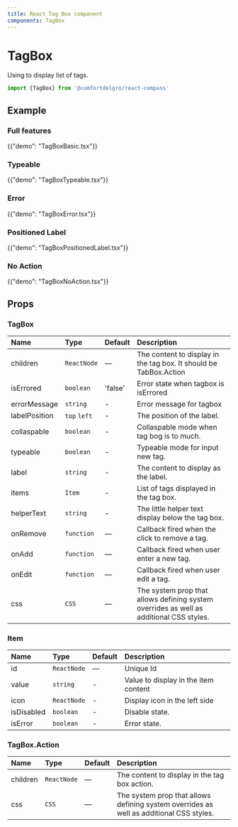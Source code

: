 ```yaml
---
title: React Tag Box component
components: TagBox
---
```


# TagBox

<p class="description">Using to display list of tags.</p>


```jsx
import {TagBox} from '@comfortdelgro/react-compass'
```

## Example

### Full features

{{"demo": "TagBoxBasic.tsx"}}

### Typeable

{{"demo": "TagBoxTypeable.tsx"}}

### Error

{{"demo": "TagBoxError.tsx"}}

### Positioned Label

{{"demo": "TagBoxPositionedLabel.tsx"}}

### No Action

{{"demo": "TagBoxNoAction.tsx"}}

## Props

### TagBox

| Name          | Type         | Default | Description                                                                             |
| :------------ | :----------- | :------ | :-------------------------------------------------------------------------------------- |
| children      | `ReactNode`  | —       | The content to display in the tag box. It should be TabBox.Action                       |
| isErrored     | `boolean`    | 'false' | Error state when tagbox is isErrored                                                    |
| errorMessage  | `string`     | -       | Error message for tagbox                                                                |
| labelPosition | `top` `left` | -       | The position of the label.                                                              |
| collaspable   | `boolean`    | -       | Collaspable mode when tag bog is to much.                                               |
| typeable      | `boolean`    | -       | Typeable mode for input new tag.                                                        |
| label         | `string`     | -       | The content to display as the label.                                                    |
| items         | `Item`       | -       | List of tags displayed in the tag box.                                                  |
| helperText    | `string`     | -       | The little helper text display below the tag box.                                       |
| onRemove      | `function`   | —       | Callback fired when the click to remove a tag.                                          |
| onAdd         | `function`   | —       | Callback fired when user enter a new tag.                                               |
| onEdit        | `function`   | —       | Callback fired when user edit a tag.                                                    |
| css           | `CSS`        | —       | The system prop that allows defining system overrides as well as additional CSS styles. |

### Item

| Name       | Type        | Default | Description                          |
| :--------- | :---------- | :------ | :----------------------------------- |
| id         | `ReactNode` | —       | Unique Id                            |
| value      | `string`    | -       | Value to display in the item content |
| icon       | `ReactNode` | -       | Display icon in the left side        |
| isDisabled | `boolean`   | -       | Disable state.                       |
| isError    | `boolean`   | -       | Error state.                         |

### TagBox.Action

| Name     | Type        | Default | Description                                                                             |
| :------- | :---------- | :------ | :-------------------------------------------------------------------------------------- |
| children | `ReactNode` | —       | The content to display in the tag box action.                                           |
| css      | `CSS`       | —       | The system prop that allows defining system overrides as well as additional CSS styles. |

